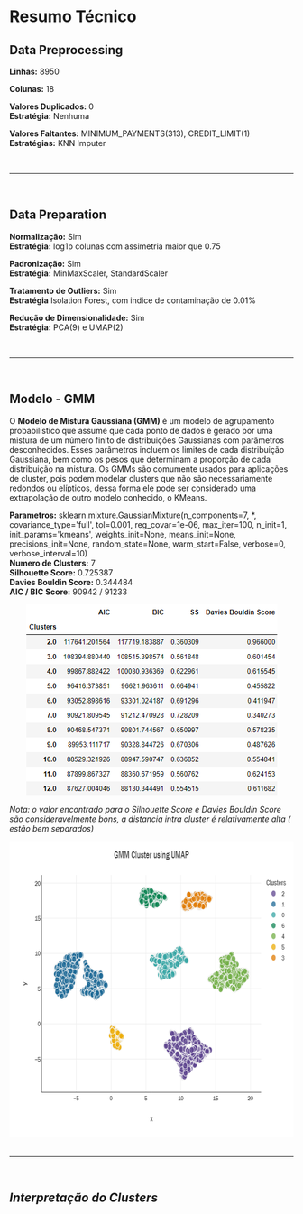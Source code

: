 
# Resumo Técnico


## Data Preprocessing

**Linhas:** 8950

**Colunas:** 18

**Valores Duplicados:** 0<br>
**Estratégia:** Nenhuma

**Valores Faltantes:** MINIMUM_PAYMENTS(313), CREDIT_LIMIT(1)<br>
**Estratégias:** KNN Imputer

<br>

*** 
<br>

## Data Preparation


**Normalização:** Sim<br>
**Estratégia:** log1p colunas com assimetria maior que 0.75

**Padronização:** Sim<br>
**Estratégia:** MinMaxScaler, StandardScaler

**Tratamento de Outliers:** Sim<br>
**Estratégia** Isolation Forest, com indice de contaminação de 0.01%

**Redução de Dimensionalidade:** Sim<br>
**Estratégia:** PCA(9) e UMAP(2)

<br>

*** 

<br>

## Modelo - GMM

O **Modelo de Mistura Gaussiana (GMM)** é um modelo de agrupamento probabilístico que assume que cada ponto de dados é gerado por uma mistura de um número finito de distribuições Gaussianas com parâmetros desconhecidos. Esses parâmetros incluem os limites de cada distribuição Gaussiana, bem como os pesos que determinam a proporção de cada distribuição na mistura. Os GMMs são comumente usados ​​para aplicações de cluster, pois podem modelar clusters que não são necessariamente redondos ou elípticos, dessa forma ele pode ser considerado uma extrapolação de outro modelo conhecido, o KMeans.

**Parametros:** sklearn.mixture.GaussianMixture(n_components=7, *, covariance_type='full', tol=0.001, reg_covar=1e-06, max_iter=100, n_init=1, init_params='kmeans', weights_init=None, means_init=None, precisions_init=None, random_state=None, warm_start=False, verbose=0, verbose_interval=10)<br>
**Numero de Clusters:** 7<br>
**Silhouette Score:** 0.725387<br>
**Davies Bouldin Score:** 0.344484<br>
**AIC / BIC Score:** 90942 / 91233 <br>

<center><img src="/images/gmm_performace_table.png" alt="table" width="445" height="338"/></center>


<i>Nota: o valor encontrado para o Silhouette Score e Davies Bouldin Score são consideravelmente bons,  a distancia intra cluster é relativamente alta ( estão bem separados)<i><br>

<center><img src="/images/gmm_clusters_graph.png" alt="clusters" width="700" height="525"/></center>

<br>

*** 

<br>

## Interpretação do Clusters

